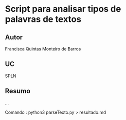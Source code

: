 # Script para analisar tipos de palavras de textos

## Autor
Francisca Quintas Monteiro de Barros

## UC
SPLN

## Resumo

...


Comando : python3 parseTexto.py > resultado.md
